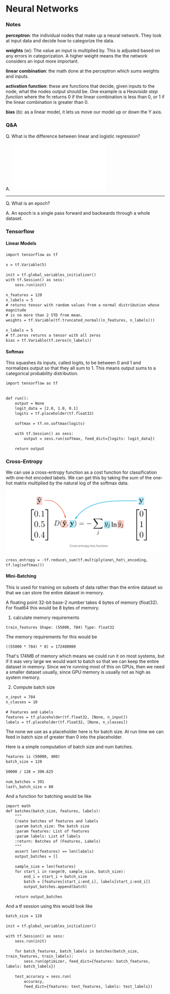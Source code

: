 # Neural Networks

### Notes

**perceptron**: the individual nodes that make up a neural network. They look at
input data and decide how to categorize the data.

**weights** (w): The value an input is multiplied by. This is adjusted based on any
errors in categorization. A higher weight means the the network considers an input
more important.

**linear combination**: the math done at the perceptron which sums weights and inputs.

**activation function**: these are functions that decide, given inputs to the node,
what the nodes output should be. One example is a _Heaviside step function_ where
the fn returns 0 if the linear combination is less than 0, or 1 if the linear combination
is greater than 0.

**bias** (b): as a linear model, it lets us move our model up or down the Y axis.



### Q&A

Q. What is the difference between linear and logistic regression?

A. ![linear_vs_logistic_regression](assets/linear_vs_logistic_regression.md)

---

Q. What is an epoch?

A. An epoch is a single pass forward and backwards through a whole dataset.


### Tensorflow

#### Linear Models

```
import tensorflow as tf

x = tf.Variable(5)

init = tf.global_variables_initializer()
with tf.Session() as sess:
    sess.run(init)

n_features = 120
n_labels = 5
# returns tensor with random values from a normal distribution whose magnitude
# is no more than 2 STD from mean.
weights = tf.Variable(tf.truncated_normal((n_features, n_labels)))

n_labels = 5
# tf.zeros returns a tensor with all zeros
bias = tf.Variable(tf.zeros(n_labels))
```

#### Softmax

This squashes its inputs, called logits, to be between 0 and 1  and normalizes
output so that they all sum to 1. This means output sums to a categorical
probability distribution.

```
import tensorflow as tf


def run():
    output = None
    logit_data = [2.0, 1.0, 0.1]
    logits = tf.placeholder(tf.float32)

    softmax = tf.nn.softmax(logits)

    with tf.Session() as sess:
        output = sess.run(softmax, feed_dict={logits: logit_data})

    return output
```

### Cross-Entropy

We can use a cross-entropy function as a cost function for classification with
one-hot encoded labels. We can get this by taking the sum of the one-hot matrix
multiplied by the natural log of the softmax data.

![cross\_entropy_loss\_function](assets/cross_entropy_loss_function.png)

```
cross_entropy = -tf.reduce\_sum(tf.multiply(one\_hot\_encoding, tf.log(softmax)))
```

#### Mini-Batching

This is used for training on subsets of data rather than the entire dataset so that
we can store the entire dataset in memory.

A floating point 32-bit base-2 number takes 4 bytes of memory (float32). For float64
this would be 8 bytes of memory.

1. calculate memory requirements

```
train_features Shape: (55000, 784) Type: float32
```

The memory requirements for this would be

```
((55000 * 784) * 8) = 172480000
```

That's 174MB of memory which means we could run it on most systems, but if it was
very large we would want to batch so that we can keep the entire dataset in memory.
Since we're running most of this on GPUs, then we need a smaller dataset usually,
since GPU memory is usually not as high as system memory.


2. Compute batch size

```
n_input = 784
n_classes = 10

# Features and Labels
features = tf.placeholder(tf.float32, [None, n_input])
labels = tf.placeholder(tf.float32, [None, n_classes])
```

The none we use as a placeholder here is for batch size. At run time we can feed
in batch size of greater than 0 into the placeholder.

Here is a simple computation of batch size and num batches.

```
features is (50000, 400)
batch_size = 128

50000 / 128 = 390.625

num_batches = 391
last\_batch_size = 80
```

And a function for batching would be like

```
import math
def batches(batch_size, features, labels):
    """
    Create batches of features and labels
    :param batch_size: The batch size
    :param features: List of features
    :param labels: List of labels
    :return: Batches of (Features, Labels)
    """
    assert len(features) == len(labels)
    output_batches = []

    sample_size = len(features)
    for start_i in range(0, sample_size, batch_size):
        end_i = start_i + batch_size
        batch = [features[start_i:end_i], labels[start_i:end_i]]
        output_batches.append(batch)

    return output_batches
```

And a tf session using this would look like

```
batch_size = 128

init = tf.global_variables_initializer()

with tf.Session() as sess:
    sess.run(init)

    for batch_features, batch_labels in batches(batch_size, train_features, train_labels):
        sess.run(optimizer, feed_dict={features: batch_features, labels: batch_labels})

    test_accuracy = sess.run(
        accuracy,
        feed_dict={features: test_features, labels: test_labels})
```


